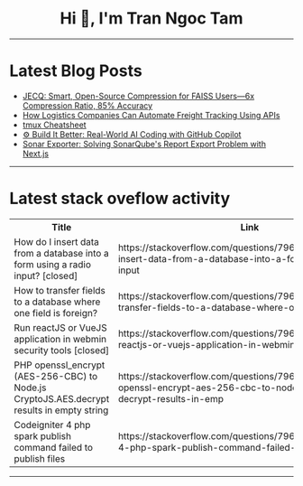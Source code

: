<h1 align="center">Hi 👋, I'm Tran Ngoc Tam</h1>

---

# Latest Blog Posts 
<!-- BLOG-POST-LIST:START -->
- [JECQ: Smart, Open-Source Compression for FAISS Users—6x Compression Ratio, 85% Accuracy](https://dev.to/janeasystems/jecq-smart-open-source-compression-for-faiss-users-6x-compression-ratio-85-accuracy-5a5n)
- [How Logistics Companies Can Automate Freight Tracking Using APIs](https://dev.to/melika_ghasemifard_7676f5/how-logistics-companies-can-automate-freight-tracking-using-apis-1i0l)
- [tmux Cheatsheet](https://dev.to/mss/tmux-cheatsheet-3m7k)
- [⚙️ Build It Better: Real-World AI Coding with GitHub Copilot](https://dev.to/anchildress11/build-it-better-real-world-ai-coding-with-github-copilot-1d47)
- [Sonar Exporter: Solving SonarQube&#39;s Report Export Problem with Next.js](https://dev.to/fonteeboa/sonar-exporter-solving-sonarqubes-report-export-problem-with-nextjs-a5e)
<!-- BLOG-POST-LIST:END -->

---

# Latest stack oveflow activity
<table>
  <tr><th>Title</th><th>Link</th></tr>
  <!-- STACKOVERFLOW:START --><tr><td>How do I insert data from a database into a form using a radio input? [closed]</td><td>https://stackoverflow.com/questions/79695356/how-do-i-insert-data-from-a-database-into-a-form-using-a-radio-input</td></tr><tr><td>How to transfer fields to a database where one field is foreign?</td><td>https://stackoverflow.com/questions/79695283/how-to-transfer-fields-to-a-database-where-one-field-is-foreign</td></tr><tr><td>Run reactJS or VueJS application in webmin security tools [closed]</td><td>https://stackoverflow.com/questions/79695192/run-reactjs-or-vuejs-application-in-webmin-security-tools</td></tr><tr><td>PHP openssl_encrypt &lpar;AES-256-CBC&rpar; to Node.js CryptoJS.AES.decrypt results in empty string</td><td>https://stackoverflow.com/questions/79695081/php-openssl-encrypt-aes-256-cbc-to-node-js-cryptojs-aes-decrypt-results-in-emp</td></tr><tr><td>Codeigniter 4 php spark publish command failed to publish files</td><td>https://stackoverflow.com/questions/79695055/codeigniter-4-php-spark-publish-command-failed-to-publish-files</td></tr><!-- STACKOVERFLOW:END -->
</table>

---


